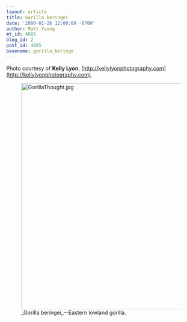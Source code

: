 ```yaml
---
layout: article
title: Gorilla beringei
date: '2009-01-26 12:00:00 -0700'
author: Matt Young
mt_id: 4085
blog_id: 2
post_id: 4085
basename: gorilla_beringe
---
```

Photo courtesy of **Kelly Lyon**, [http://kellylyonphotography.com](http://kellylyonphotography.com).



<figure>
<a href="http://en.wikipedia.org/wiki/Gorilla"><img src="http://pandasthumb.org/archives/2008/12/28/GorillaThought.jpg" alt="GorillaThought.jpg" width="530" height="600" /></a>
<figcaption markdown="span">_Gorilla beringei_--Eastern lowland gorilla.  

</figcaption>
</figure>
